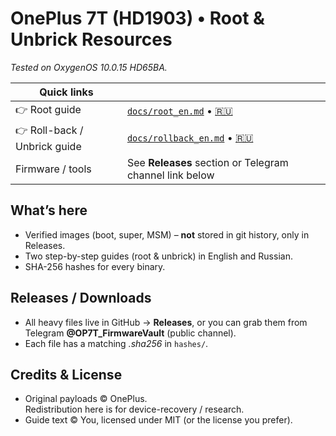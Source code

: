 # OnePlus 7T (HD1903) • Root & Unbrick Resources

*Tested on OxygenOS 10.0.15 HD65BA.*

| Quick links |  |
|-------------|--|
| 👉 Root guide | [`docs/root_en.md`](docs/root_en.md) • [🇷🇺](docs/root_ru.md) |
| 👉 Roll-back / Unbrick guide | [`docs/rollback_en.md`](docs/rollback_en.md) • [🇷🇺](docs/rollback_ru.md) |
| Firmware / tools | See **Releases** section or Telegram channel link below |

## What’s here
* Verified images (boot, super, MSM) – **not** stored in git history, only in Releases.
* Two step-by-step guides (root & unbrick) in English and Russian.
* SHA-256 hashes for every binary.

## Releases / Downloads
* All heavy files live in GitHub → **Releases**, or you can grab them from  
  Telegram **@OP7T_FirmwareVault** (public channel).
* Each file has a matching *.sha256* in `hashes/`.

## Credits & License
* Original payloads © OnePlus.  
  Redistribution here is for device-recovery / research.
* Guide text © You, licensed under MIT (or the license you prefer).
